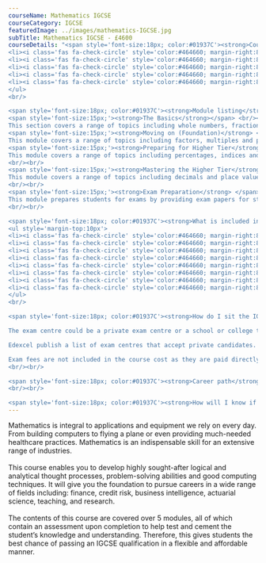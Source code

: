 ```yaml
---
courseName: Mathematics IGCSE
courseCategory: IGCSE
featuredImage: ../images/mathematics-IGCSE.jpg
subTitle: Mathematics IGCSE - £4600
courseDetails: "<span style='font-size:18px; color:#01937C'><strong>Course Fees</strong></span><br/><br/> This course comes as part of a package where access to 4 IGCSEs is given for the price of £4600, these include English, Physics, Maths and Business Studies. Students can make payment using one of the following methods<br/><ul style='margin-top:10px'>
<li><i class='fas fa-check-circle' style='color:#464660; margin-right:8px'></i>  Credit or debit card</li>
<li><i class='fas fa-check-circle' style='color:#464660; margin-right:8px'></i>  Bank transfer</li>
<li><i class='fas fa-check-circle' style='color:#464660; margin-right:8px'></i>  Interest free monthly instalments</li>
<li><i class='fas fa-check-circle' style='color:#464660; margin-right:8px'></i>  Paypal</li>
<li><i class='fas fa-check-circle' style='color:#464660; margin-right:8px'></i>  Western Union</li>
</ul> 
<br/>

<span style='font-size:18px; color:#01937C'><strong>Module listing</strong></span><br/><br/>
<span style='font-size:15px;'><strong>The Basics</strong></span> <br/><br/>
This section covers a range of topics including whole numbers, fractions, decimals, percentages, ratio, algebraic expressions, equations & formulas, coordinates & midpoints, shapes and angles, area and perimeter, collecting data, averages & range, displaying data and introduction to probability.<br/><br/>
<span style='font-size:15px;'><strong>Moving on (Foundation)</strong> </span> <br/><br/>
This module covers a range of topics including factors, multiples and primes, rounding and approximation, fractions and mixed numbers, proportion, indices, algebraic expressions, equations, formulas and inequalities, Linear sequences, graphs, shapes and angles, transformations, area and volume, compound measures, circles, displaying and interpreting data and probability.<br/><br/>
<span style='font-size:15px;'><strong>Preparing for Higher Tier</strong> </span><br/><br/>
This module covers a range of topics including percentages, indices and standard form, algebraic expressions, equations, formulae and inequalities, non- linear sequences, graphs and functions, construction and loci, circles, cylinders, cones and spheres, similarity and congruence, Pythagoras and trigonometry, vectors, bias and sampling, grouped frequency tables and probability.
<br/><br/>
<span style='font-size:15px;'><strong>Mastering the Higher Tier</strong> </span><br/><br/>
This module covers a range of topics including decimals and place values, working with roots, algebraic expressions, quadratics, more equations and inequalities, quadratic and other non- linear sequences, graphs and functions, circle theorems, similar shapes, transformations, Pythagoras and trigonometry, vectors, inter- quartile range, histograms and probability
<br/><br/>
<span style='font-size:15px;'><strong>Exam Preparation</strong> </span><br/><br/>
This module prepares students for exams by providing exam papers for students to work through, including both Foundation and Higher Tier.
<br/><br/>

<span style='font-size:18px; color:#01937C'><strong>What is included in the cost of my course?</strong></span>
<ul style='margin-top:10px'>
<li><i class='fas fa-check-circle' style='color:#464660; margin-right:8px'></i>  All course material, including online modules and past exam papers.</li>
<li><i class='fas fa-check-circle' style='color:#464660; margin-right:8px'></i>  Personal tutor support with 1-2-1 Skype sessions</li>
<li><i class='fas fa-check-circle' style='color:#464660; margin-right:8px'></i>  Dedicated student support</li>
<li><i class='fas fa-check-circle' style='color:#464660; margin-right:8px'></i>  Access to an online social learning forum</li>
<li><i class='fas fa-check-circle' style='color:#464660; margin-right:8px'></i>  Assignment marking and feedback</li>
<li><i class='fas fa-check-circle' style='color:#464660; margin-right:8px'></i>  FREE NUS Extra card worth £19.90</li>
<li><i class='fas fa-check-circle' style='color:#464660; margin-right:8px'></i> FREE laptop</li>
<li><i class='fas fa-check-circle' style='color:#464660; margin-right:8px'></i> Free CV writing help on completion of the course.</li>
</ul> 
<br/>

<span style='font-size:18px; color:#01937C'><strong>How do I sit the IGCSE Exam?</strong></span><br/><br/> Approximately 6 months before an exam date, Students should book their place at an exam centre to take the Edexcel GCSE Mathematics (1MA1 specification) exam.

The exam centre could be a private exam centre or a school or college that is also submitting its own students for the exam.

Edexcel publish a list of exam centres that accept private candidates. This won’t cover every available centre, so if there’s nothing shown in your area, we recommend contacting local schools and colleges directly.

Exam fees are not included in the course cost as they are paid directly to the exam centre. They will vary depending on which centre you choose.
<br/><br/>

<span style='font-size:18px; color:#01937C'><strong>Career path</strong></span><br/><br/> Upon completing this course, students will now have the foundations and fundamental knowledge needed to develop their Business skills further. This could be through enrolling in another one of our business-related courses, such as Level 4&5 Business and Management. Job roles associated with Business include: Managers, Marketers, Sales team member, Sales analyst, and Product management.
<br/><br/>

<span style='font-size:18px; color:#01937C'><strong>How will I know if I am eligible to complete an IGCSE?</strong></span><br/><br/> The typical age at which people choose to complete the IGCES’s is 14 to 16, but anyone over the age of 14 can enrol onto this course. You also do not need any previous qualifications to be eligible for this course."
---
```

Mathematics is integral to applications and equipment we rely on every day. From building computers to flying a plane or even providing much-needed healthcare practices. Mathematics is an indispensable skill for an extensive range of industries.
<br/><br/>
This course enables you to develop highly sought-after logical and analytical thought processes, problem-solving abilities and good computing techniques. It will give you the foundation to pursue careers in a wide range of fields including: finance, credit risk, business intelligence, actuarial science, teaching, and research.
<br/><br/>
The contents of this course are covered over 5 modules, all of which contain an assessment upon completion to help test and cement the student’s knowledge and understanding. Therefore, this gives students the best chance of passing an IGCSE qualification in a flexible and affordable manner.